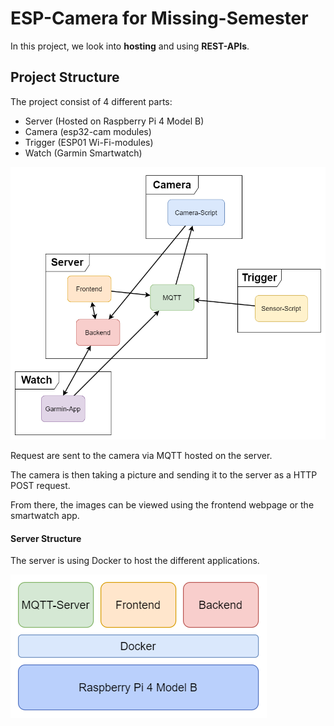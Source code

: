# ESP-Camera for Missing-Semester

In this project, we look into **hosting** and using **REST-APIs**.



## Project Structure

The project consist of 4 different parts:

- Server (Hosted on Raspberry Pi 4 Model B)
- Camera (esp32-cam modules)
- Trigger (ESP01 Wi-Fi-modules)
- Watch (Garmin Smartwatch)

![ProjectStructure](./Documentation/ProjectStructure.png)



Request are sent to the camera via MQTT hosted on the server. 

The camera is then taking a picture and sending it to the server as a HTTP POST request.

From there, the images can be viewed using the frontend webpage or the smartwatch app.



#### Server Structure

The server is using Docker to host the different applications.

![ServerStructure](./Documentation/ServerStructure.png)

